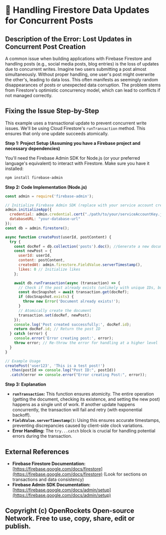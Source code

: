 # 🐞 Handling Firestore Data Updates for Concurrent Posts


## Description of the Error:  Lost Updates in Concurrent Post Creation

A common issue when building applications with Firebase Firestore and handling posts (e.g., social media posts, blog entries) is the loss of updates due to concurrent writes.  Imagine two users submitting a post almost simultaneously.  Without proper handling, one user's post might overwrite the other's, leading to data loss. This often manifests as seemingly random disappearances of posts or unexpected data corruption.  The problem stems from Firestore's optimistic concurrency model, which can lead to conflicts if not managed correctly.

## Fixing the Issue Step-by-Step

This example uses a transactional update to prevent concurrent write issues.  We'll be using Cloud Firestore's `runTransaction` method. This ensures that only one update succeeds atomically.


**Step 1: Project Setup (Assuming you have a Firebase project and necessary dependencies)**

You'll need the Firebase Admin SDK for Node.js (or your preferred language's equivalent) to interact with Firestore.  Make sure you have it installed:

```bash
npm install firebase-admin
```

**Step 2:  Code Implementation (Node.js)**

```javascript
const admin = require('firebase-admin');

// Initialize Firebase Admin SDK (replace with your service account credentials)
admin.initializeApp({
  credential: admin.credential.cert("./path/to/your/serviceAccountKey.json"),
  databaseURL: "your-database-url"
});
const db = admin.firestore();

async function createPost(userId, postContent) {
  try {
    const docRef = db.collection('posts').doc(); //Generate a new document ID
    const newPost = {
      userId: userId,
      content: postContent,
      createdAt: admin.firestore.FieldValue.serverTimestamp(),
      likes: 0 // Initialize likes
    };

    await db.runTransaction(async (transaction) => {
      // Check if the post already exists (unlikely with unique IDs, but good practice)
      const docSnapshot = await transaction.get(docRef);
      if (docSnapshot.exists) {
        throw new Error('Document already exists!'); 
      }
      // Atomically create the document
      transaction.set(docRef, newPost);
    });
    console.log('Post created successfully:', docRef.id);
    return docRef.id; // Return the post ID
  } catch (error) {
    console.error('Error creating post:', error);
    throw error; // Re-throw the error for handling at a higher level
  }
}

// Example Usage
createPost('user123', 'This is a test post!')
  .then(postId => console.log("Post ID:", postId))
  .catch(error => console.error("Error creating Post:", error));

```

**Step 3: Explanation**

* **`runTransaction`:** This function ensures atomicity.  The entire operation (getting the document, checking its existence, and setting the new post) happens as a single unit of work. If another update happens concurrently, the transaction will fail and retry (with exponential backoff).
* **`FieldValue.serverTimestamp()`:**  Using this ensures accurate timestamps, preventing discrepancies caused by client-side clock variations.
* **Error Handling:** The `try...catch` block is crucial for handling potential errors during the transaction.


## External References

* **Firebase Firestore Documentation:** [https://firebase.google.com/docs/firestore](https://firebase.google.com/docs/firestore)  (Look for sections on transactions and data consistency)
* **Firebase Admin SDK Documentation:** [https://firebase.google.com/docs/admin/setup](https://firebase.google.com/docs/admin/setup)


## Copyright (c) OpenRockets Open-source Network. Free to use, copy, share, edit or publish.


